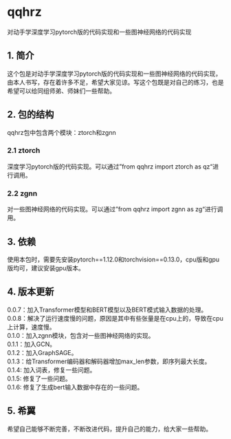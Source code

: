 # qqhrz
对动手学深度学习pytorch版的代码实现和一些图神经网络的代码实现
## 1. 简介
这个包是对动手学深度学习pytorch版的代码实现和一些图神经网络的代码实现，由本人书写，存在着许多不足，希望大家见谅。写这个包既是对自己的练习，也是希望可以给同组师弟、师妹们一些帮助。
## 2. 包的结构
qqhrz包中包含两个模块：ztorch和zgnn
### 2.1 ztorch
深度学习pytorch版的代码实现。可以通过”from qqhrz import ztorch as qz“进行调用。
### 2.2 zgnn
对一些图神经网络的代码实现。可以通过”from qqhrz import zgnn as zg“进行调用。
## 3. 依赖
使用本包时，需要先安装pytorch==1.12.0和torchvision==0.13.0，cpu版和gpu版均可，建议安装gpu版本。
## 4. 版本更新
0.0.7：加入Transformer模型和BERT模型以及BERT模式输入数据的处理。<br>
0.0.8：解决了运行速度慢的问题，原因是其中有些张量是在cpu上的，导致在cpu上计算，速度慢。<br>
0.1.0：加入zgnn模块，包含对一些图神经网络的实现。<br>
0.1.1：加入GCN。<br>
0.1.2：加入GraphSAGE。<br>
0.1.3：给Transformer编码器和解码器增加max_len参数，即序列最大长度。<br>
0.1.4: 加入词表，修复一些问题。<br>
0.1.5: 修复了一些问题。<br>
0.1.6: 修复了生成bert输入数据中存在的一些问题。
## 5. 希翼
希望自己能够不断完善，不断改进代码，提升自己的能力，给大家一些帮助。
